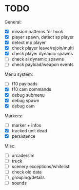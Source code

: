 # TODO

General:
- [x] mission patterns for hook
- [x] player spawn, detect sp player
- [x] detect mp player
- [x] check player leave/rejoin/multi
- [x] check player dynamic spawns
- [ ] check ai dynamic spawns
- [ ] check payload/weapon events

Menu system:
- [ ] f10 payloads
- [x] f10 cam commands
- [x] debug submenu
- [x] debug spawn
- [x] debug cam

Markers:
- [ ] marker + infos
- [x] tracked unit dead
- [x] persistence

Misc:
- [ ] arcade/sim
- [ ] truck
- [ ] scenery exceptions/whitelist
- [ ] check old data
- [ ] grouping/details
- [ ] sounds
